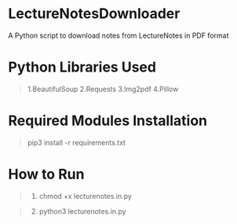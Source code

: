 # LectureNotesDownloader

A Python script to download notes from LectureNotes in PDF format

# Python Libraries Used

> 1.BeautifulSoup
> 2.Requests
> 3.Img2pdf
> 4.Pillow

# Required Modules Installation

> pip3 install -r requirements.txt

# How to Run

> 1. chmod +x lecturenotes.in.py

> 2. python3 lecturenotes.in.py
